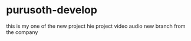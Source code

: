 # purusoth-develop
this is my one of the new project
hie 
project
video
audio
new branch 
from the company

